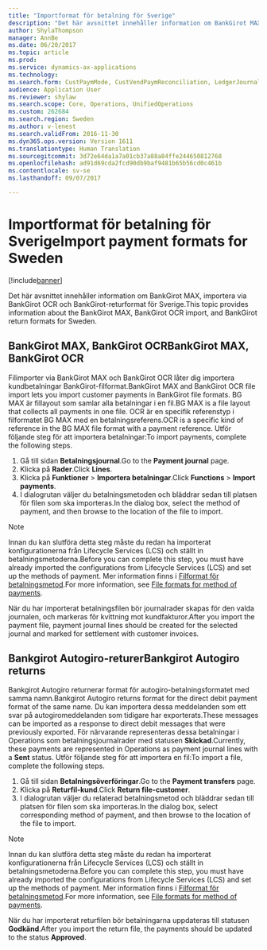 ```yaml
---
title: "Importformat för betalning för Sverige"
description: "Det här avsnittet innehåller information om BankGirot MAX, importera via BankGirot OCR och BankGirot-returformat för Sverige."
author: ShylaThompson
manager: AnnBe
ms.date: 06/20/2017
ms.topic: article
ms.prod: 
ms.service: dynamics-ax-applications
ms.technology: 
ms.search.form: CustPaymMode, CustVendPaymReconciliation, LedgerJournalTransCustPaym, VendPaymMode
audience: Application User
ms.reviewer: shylaw
ms.search.scope: Core, Operations, UnifiedOperations
ms.custom: 262684
ms.search.region: Sweden
ms.author: v-lenest
ms.search.validFrom: 2016-11-30
ms.dyn365.ops.version: Version 1611
ms.translationtype: Human Translation
ms.sourcegitcommit: 3d72e64da1a7a01cb37a88a84ffe244650812768
ms.openlocfilehash: ad91d69cda2fcd90db9baf9481b65b56cd0c461b
ms.contentlocale: sv-se
ms.lasthandoff: 09/07/2017

---
```


# <a name="import-payment-formats-for-sweden"></a><span data-ttu-id="c8258-103">Importformat för betalning för Sverige</span><span class="sxs-lookup"><span data-stu-id="c8258-103">Import payment formats for Sweden</span></span>

[!include[banner](../includes/banner.md)]


<span data-ttu-id="c8258-104">Det här avsnittet innehåller information om BankGirot MAX, importera via BankGirot OCR och BankGirot-returformat för Sverige.</span><span class="sxs-lookup"><span data-stu-id="c8258-104">This topic provides information about the BankGirot MAX, BankGirot OCR import, and BankGirot return formats for Sweden.</span></span>

<a name="bankgirot-max-bankgirot-ocr"></a><span data-ttu-id="c8258-105">BankGirot MAX, BankGirot OCR</span><span class="sxs-lookup"><span data-stu-id="c8258-105">BankGirot MAX, BankGirot OCR</span></span>
----------------------------

<span data-ttu-id="c8258-106">Filimporter via BankGirot MAX och BankGirot OCR låter dig importera kundbetalningar BankGirot-filformat.</span><span class="sxs-lookup"><span data-stu-id="c8258-106">BankGirot MAX and BankGirot OCR file import lets you import customer payments in BankGirot file formats.</span></span> <span data-ttu-id="c8258-107">BG MAX är fillayout som samlar alla betalningar i en fil.</span><span class="sxs-lookup"><span data-stu-id="c8258-107">BG MAX is a file layout that collects all payments in one file.</span></span> <span data-ttu-id="c8258-108">OCR är en specifik referenstyp i filformatet BG MAX med en betalningsreferens.</span><span class="sxs-lookup"><span data-stu-id="c8258-108">OCR is a specific kind of reference in the BG MAX file format with a payment reference.</span></span> <span data-ttu-id="c8258-109">Utför följande steg för att importera betalningar:</span><span class="sxs-lookup"><span data-stu-id="c8258-109">To import payments, complete the following steps.</span></span>

1.  <span data-ttu-id="c8258-110">Gå till sidan **Betalningsjournal**.</span><span class="sxs-lookup"><span data-stu-id="c8258-110">Go to the **Payment journal** page.</span></span>
2.  <span data-ttu-id="c8258-111">Klicka på **Rader**.</span><span class="sxs-lookup"><span data-stu-id="c8258-111">Click **Lines**.</span></span>
3.  <span data-ttu-id="c8258-112">Klicka på **Funktioner** &gt; **Importera betalningar**.</span><span class="sxs-lookup"><span data-stu-id="c8258-112">Click **Functions** &gt; **Import payments**.</span></span>
4.  <span data-ttu-id="c8258-113">I dialogrutan väljer du betalningsmetoden och bläddrar sedan till platsen för filen som ska importeras.</span><span class="sxs-lookup"><span data-stu-id="c8258-113">In the dialog box, select the method of payment, and then browse to the location of the file to import.</span></span>

  > [!NOTE]
  >  <span data-ttu-id="c8258-114">Innan du kan slutföra detta steg måste du redan ha importerat konfigurationerna från Lifecycle Services (LCS) och ställt in betalningsmetoderna.</span><span class="sxs-lookup"><span data-stu-id="c8258-114">Before you can complete this step, you must have already imported the configurations from Lifecycle Services (LCS) and set up the methods of payment.</span></span> <span data-ttu-id="c8258-115">Mer information finns i [Filformat för betalningsmetod](emea-select-file-formats-for-the-method-of-payments.md).</span><span class="sxs-lookup"><span data-stu-id="c8258-115">For more information, see [File formats for method of payments](emea-select-file-formats-for-the-method-of-payments.md).</span></span>

<span data-ttu-id="c8258-116">När du har importerat betalningsfilen bör journalrader skapas för den valda journalen, och markeras för kvittning mot kundfakturor.</span><span class="sxs-lookup"><span data-stu-id="c8258-116">After you import the payment file, payment journal lines should be created for the selected journal and marked for settlement with customer invoices.</span></span>

## <a name="bankgirot-autogiro-returns"></a><span data-ttu-id="c8258-117">Bankgirot Autogiro-returer</span><span class="sxs-lookup"><span data-stu-id="c8258-117">Bankgirot Autogiro returns</span></span>
<span data-ttu-id="c8258-118">Bankgirot Autogiro returnerar format för autogiro-betalningsformatet med samma namn.</span><span class="sxs-lookup"><span data-stu-id="c8258-118">Bankgirot Autogiro returns format for the direct debit payment format of the same name.</span></span> <span data-ttu-id="c8258-119">Du kan importera dessa meddelanden som ett svar på autogiromeddelanden som tidigare har exporterats.</span><span class="sxs-lookup"><span data-stu-id="c8258-119">These messages can be imported as a response to direct debit messages that were previously exported.</span></span> <span data-ttu-id="c8258-120">För närvarande representeras dessa betalningar i Operations som betalningsjournalrader med statusen **Skickad**.</span><span class="sxs-lookup"><span data-stu-id="c8258-120">Currently, these payments are represented in Operations as payment journal lines with a **Sent** status.</span></span> <span data-ttu-id="c8258-121">Utför följande steg för att importera en fil:</span><span class="sxs-lookup"><span data-stu-id="c8258-121">To import a file, complete the following steps.</span></span>

1.  <span data-ttu-id="c8258-122">Gå till sidan **Betalningsöverföringar**.</span><span class="sxs-lookup"><span data-stu-id="c8258-122">Go to the **Payment transfers** page.</span></span>
2.  <span data-ttu-id="c8258-123">Klicka på **Returfil-kund**.</span><span class="sxs-lookup"><span data-stu-id="c8258-123">Click **Return file-customer**.</span></span>
3.  <span data-ttu-id="c8258-124">I dialogrutan väljer du relaterad betalningsmetod och bläddrar sedan till platsen för filen som ska importeras.</span><span class="sxs-lookup"><span data-stu-id="c8258-124">In the dialog box, select corresponding method of payment, and then browse to the location of the file to import.</span></span> 

  > [!NOTE]
  >  <span data-ttu-id="c8258-125">Innan du kan slutföra detta steg måste du redan ha importerat konfigurationerna från Lifecycle Services (LCS) och ställt in betalningsmetoderna.</span><span class="sxs-lookup"><span data-stu-id="c8258-125">Before you can complete this step, you must have already imported the configurations from Lifecycle Services (LCS) and set up the methods of payment.</span></span> <span data-ttu-id="c8258-126">Mer information finns i [Filformat för betalningsmetod](emea-select-file-formats-for-the-method-of-payments.md).</span><span class="sxs-lookup"><span data-stu-id="c8258-126">For more information, see [File formats for method of payments](emea-select-file-formats-for-the-method-of-payments.md).</span></span>

<span data-ttu-id="c8258-127">När du har importerat returfilen bör betalningarna uppdateras till statusen **Godkänd**.</span><span class="sxs-lookup"><span data-stu-id="c8258-127">After you import the return file, the payments should be updated to the status **Approved**.</span></span>




